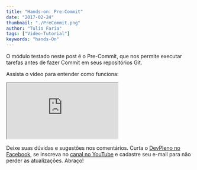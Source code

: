 ```yaml
---
title: "Hands-on: Pre-Commit"
date: "2017-02-24"
thumbnail: "./PreCommit.png"
author: "Tulio Faria"
tags: ["Video-Tutorial"]
keywords: "hands-On"
---
```



O módulo testado neste post é o Pre-Commit, que nos permite executar tarefas antes de fazer Commit em seus repositórios Git.

Assista o vídeo para entender como funciona: 

<div class="embed-responsive embed-responsive-16by9 mb-4">
  <iframe class="embed-responsive-item" src="https://www.youtube.com/embed/Yf7uJuqjtTg" allowfullscreen></iframe>
</div>

Deixe suas dúvidas e sugestões nos comentários. Curta o [DevPleno no Facebook](http://www.facebook.com/devpleno), se inscreva no [canal no YouTube](https://www.youtube.com/channel/UC07JWf9A0B1scApbS1Te7Ww) e cadastre seu e-mail para não perder as atualizações. Abraço!